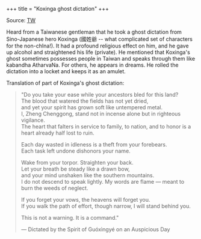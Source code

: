 +++
title = "Koxinga ghost dictation"
+++

Source: [TW](https://x.com/blog_supplement/status/1947164601772061120)

Heard from a Taiwanese gentleman that he took a ghost dictation from Sino-Japanese hero Koxinga (國姓爺 -- what complicated set of characters for the non-chIna!). It had a profound religious effect on him, and he gave up alcohol and straightened his life (private). He mentioned that Koxinga's ghost sometimes possesses people in Taiwan and speaks through them like kabandha AtharvaNa. For others, he appears in dreams. He rolled the dictation into a locket and keeps it as an amulet.

Translation of part of Koxinga's ghost dictation:

> "Do you take your ease while your ancestors bled for this land?  
The blood that watered the fields has not yet dried,  
> and yet your spirit has grown soft like untempered metal.  
I, Zheng Chenggong, stand not in incense alone but in righteous vigilance.  
> The heart that falters in service to family, to nation, and to honor is a heart already half lost to ruin.
>
> Each day wasted in idleness is a theft from your forebears.  
Each task left undone dishonors your name.
>
> Wake from your torpor. Straighten your back.  
> Let your breath be steady like a drawn bow,  
> and your mind unshaken like the southern mountains.  
I do not descend to speak lightly. My words are flame — meant to burn the weeds of neglect.
>
> If you forget your vows, the heavens will forget you.  
> If you walk the path of effort, though narrow, I will stand behind you.
>
> This is not a warning. It is a command."
>
> — Dictated by the Spirit of Guóxìngyé on an Auspicious Day
